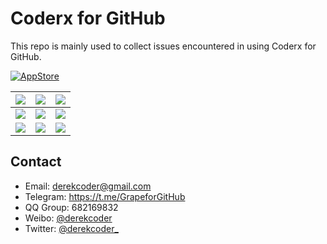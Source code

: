 # Coderx for GitHub

This repo is mainly used to collect issues encountered in using Coderx for GitHub.

[![AppStore](https://github.com/GrapeforGitHub/Feedback/blob/master/Resources/Download_on_the_App_Store.svg)](https://itunes.apple.com/app/apple-store/id1371929193?mt=8)

| ![](https://github.com/GrapeforGitHub/Feedback/blob/master/Resources/IMG_01.png) | ![](https://github.com/GrapeforGitHub/Feedback/blob/master/Resources/IMG_02.png) | ![](https://github.com/GrapeforGitHub/Feedback/blob/master/Resources/IMG_03.png) |
| :-- | :-- | :-- |
| ![](https://github.com/GrapeforGitHub/Feedback/blob/master/Resources/IMG_04.png) | ![](https://github.com/GrapeforGitHub/Feedback/blob/master/Resources/IMG_05.png) | ![](https://github.com/GrapeforGitHub/Feedback/blob/master/Resources/IMG_06.png) |
| ![](https://github.com/GrapeforGitHub/Feedback/blob/master/Resources/IMG_07.png) | ![](https://github.com/GrapeforGitHub/Feedback/blob/master/Resources/IMG_08.png) | ![](https://github.com/GrapeforGitHub/Feedback/blob/master/Resources/IMG_09.png) |

## Contact

- Email: derekcoder@gmail.com
- Telegram: https://t.me/GrapeforGitHub
- QQ Group: 682169832
- Weibo: [@derekcoder](https://weibo.com/u/6155322764)
- Twitter: [@derekcoder_](https://twitter.com/derekcoder_)

